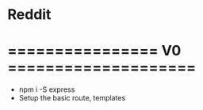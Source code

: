 # Reddit 

# ================ V0 ==================== #
* npm i -S express 
* Setup the basic route, templates
